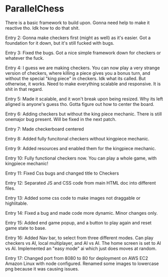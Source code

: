 # ParallelChess

There is a basic framework to build upon. Gonna need help to make it reactive tho. Idk how to do that shit.

Entry 2: Gonna make checkers first (might as well) as it's easier. Got a foundation for it down, but it's still fucked with bugs.

Entry 3: Fixed the bugs. Got a nice simple framework down for checkers or whatever the fuck.

Entry 4: I guess we are making checkers. You can now play a very strange version of checkers, where killing a piece gives you a bonus turn, and without the special "king piece" in checkers. Idk what its called. But otherwise, it works. Need to make everything scalable and responsive. It is shit in that regard.

Entry 5: Made it scalable, and it won't break upon being resized. Why its left aligned is anyone's guess tho. Gotta figure out how to center the board.

Entry 6: Adding checkers but without the king piece mechanic. There is still onemajor bug present. Will be fixed in the next patch.

Entry 7: Made checkerboard centered

Entry 8: Added fully funcitonal checkers without kingpiece mechanic.

Entry 9: Added resources and enabled them for the kingpiece mechanic.

Entry 10: Fully functional checkers now. You can play a whole game, with kingpiece mechanic!

Entry 11: Fixed Css bugs and changed title to Checkers

Entry 12: Separated JS and CSS code from main HTML doc into different files.

Entry 13: Added some css code to make images not draggable or highlitable.

Entry 14: Fixed a bug and made code more dynamic. Minor changes only.

Entry 15: Added end game popup, and a button to play again and reset game state to base.

Entry 16: Added Nav bar, to select from three different modes. Can play checkers vs AI, local multiplayer, and AI vs AI. The home screen is set to AI vs AI. Implemented an "easy mode" ai which just does moves at random. 

Entry 17: Changed port from 8080 to 80 for deployment on AWS EC2 Amazon Linux with node configured. Renamed some images to lowercase png because it was causing issues.
